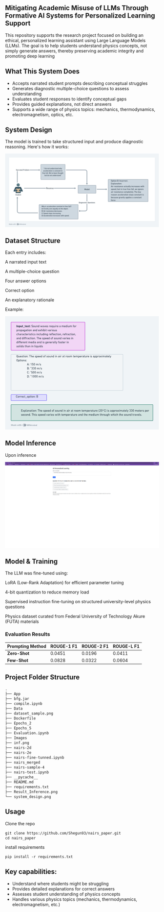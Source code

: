 ## Mitigating Academic Misuse of LLMs Through Formative AI Systems for Personalized Learning Support
This repository supports the research project focused on building an ethical, personalized learning assistant using Large Language Models (LLMs). The goal is to help students understand physics concepts, not simply generate answers, thereby preserving academic integrity and promoting deep learning

## What This System Does
- Accepts narrated student prompts describing conceptual struggles
- Generates diagnostic multiple-choice questions to assess understanding
- Evaluates student responses to identify conceptual gaps
- Provides guided explanations, not direct answers
- Supports a wide range of physics topics: mechanics, thermodynamics, electromagnetism, optics, etc.
## System Design
The model is trained to take structured input and produce diagnostic reasoning. Here's how it works:

![System Design](./system_design.png)

## Dataset Structure
Each entry includes:

A narrated input text

A multiple-choice question

Four answer options

Correct option

An explanatory rationale

Example:

![Dataset Structure](./dataset_sample.png)

## Model Inference
Upon inference

![Result_Inference](./Result_Inference.png)

## Model & Training
The LLM was fine-tuned using:

LoRA (Low-Rank Adaptation) for efficient parameter tuning

4-bit quantization to reduce memory load

Supervised instruction fine-tuning on structured university-level physics questions

Physics dataset curated from Federal University of Technology Akure (FUTA) materials

### Evaluation Results

| Prompting Method | ROUGE-1 F1 | ROUGE-2 F1 | ROUGE-L F1 |
|------------------|------------|------------|------------|
| **Zero-Shot**    | 0.0451     | 0.0196     | 0.0411     |
| **Few-Shot**     | 0.0828     | 0.0322     | 0.0604     |


## Project Folder Structure
```
.
├── App
├── bfg.jar
├── compile.ipynb
├── Data
├── dataset_sample.png
├── Dockerfile
├── Epochs_2
├── Epochs_5
├── Evaluation.ipynb
├── Images
├── inf.png
├── nairs-2d
├── nairs-2e
├── nairs-fine-tunned.ipynb
├── nairs_merged
├── nairs-sample-4
├── nairs-test.ipynb
├── __pycache__
├── README.md
├── requirements.txt
├── Result_Inference.png
└── system_design.png
```
## Usage
Clone the repo
```
git clone https://github.com/Shegun93/nairs_paper.git
cd nairs_paper
```
install requirements
```
pip install -r requirements.txt
```

## Key capabilities:

- Understand where students might be struggling
- Provides detailed explanations for correct answers
- Assesses student understanding of physics concepts
- Handles various physics topics (mechanics, thermodynamics, electromagnetism, etc.)
